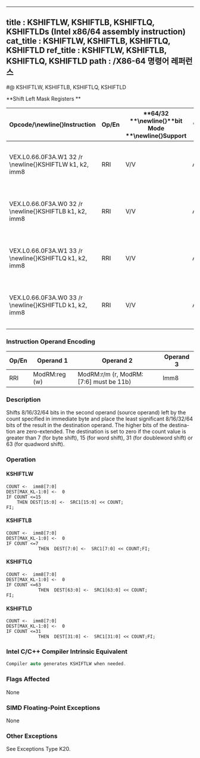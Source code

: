 ----------------------------
title : KSHIFTLW, KSHIFTLB, KSHIFTLQ, KSHIFTLDs (Intel x86/64 assembly instruction)
cat_title : KSHIFTLW, KSHIFTLB, KSHIFTLQ, KSHIFTLD
ref_title : KSHIFTLW, KSHIFTLB, KSHIFTLQ, KSHIFTLD
path : /X86-64 명령어 레퍼런스
----------------------------
#@ KSHIFTLW, KSHIFTLB, KSHIFTLQ, KSHIFTLD

**Shift Left Mask Registers **

|**Opcode/**\newline{}**Instruction**|**Op/En**|**64/32 **\newline{}**bit Mode **\newline{}**Support**|**CPUID **\newline{}**Feature **\newline{}**Flag**|**Description**|
|------------------------------------|---------|------------------------------------------------------|--------------------------------------------------|---------------|
|VEX.L0.66.0F3A.W1 32 /r \newline{}KSHIFTLW k1, k2, imm8|RRI|V/V|AVX512F|Shift left 16 bits in k2 by immediate and write result in k1.|
|VEX.L0.66.0F3A.W0 32 /r \newline{}KSHIFTLB k1, k2, imm8|RRI|V/V|AVX512DQ|Shift left 8 bits in k2 by immediate and write result in k1.|
|VEX.L0.66.0F3A.W1 33 /r \newline{}KSHIFTLQ k1, k2, imm8|RRI|V/V|AVX512BW|Shift left 64 bits in k2 by immediate and write result in k1.|
|VEX.L0.66.0F3A.W0 33 /r \newline{}KSHIFTLD k1, k2, imm8|RRI|V/V|AVX512BW|Shift left 32 bits in k2 by immediate and write result in k1.|
### Instruction Operand Encoding


|Op/En|Operand 1|Operand 2|Operand 3|
|-----|---------|---------|---------|
|RRI|ModRM:reg (w)|ModRM:r/m (r, ModRM:[7:6] must be 11b)|Imm8|
### Description


Shifts 8/16/32/64 bits in the second operand (source operand) left by the count specified in immediate byte and place the least significant 8/16/32/64 bits of the result in the destination operand. The higher bits of the destina-tion are zero-extended. The destination is set to zero if the count value is greater than 7 (for byte shift), 15 (for word shift), 31 (for doubleword shift) or 63 (for quadword shift).


### Operation
#### KSHIFTLW
```info-verb
COUNT <-   imm8[7:0]
DEST[MAX_KL-1:0]  <-  0
IF COUNT <=15
    THEN DEST[15:0]  <-  SRC1[15:0] << COUNT;
FI;
```
#### KSHIFTLB
```info-verb
COUNT  <-  imm8[7:0]
DEST[MAX_KL-1:0]  <-  0
IF COUNT <=7
            THEN  DEST[7:0] <-   SRC1[7:0] << COUNT;FI;
```
#### KSHIFTLQ
```info-verb
COUNT  <-  imm8[7:0]
DEST[MAX_KL-1:0]  <-  0
IF COUNT <=63
            THEN  DEST[63:0]  <-  SRC1[63:0] << COUNT;
FI;
```
#### KSHIFTLD
```info-verb
COUNT <-   imm8[7:0]
DEST[MAX_KL-1:0]  <-  0
IF COUNT <=31
            THEN  DEST[31:0] <-   SRC1[31:0] << COUNT;FI;
```

### Intel C/C++ Compiler Intrinsic Equivalent

```cpp
Compiler auto generates KSHIFTLW when needed.
```
### Flags Affected


None

### SIMD Floating-Point Exceptions


None

### Other Exceptions


See Exceptions Type K20.

